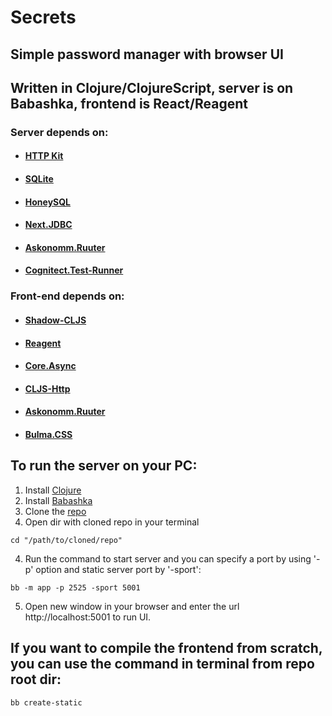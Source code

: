 # Secrets
## Simple password manager with browser UI <br/>
## Written in Clojure/ClojureScript, server is on Babashka, frontend is React/Reagent <br/>
### Server depends on:
- #### [HTTP Kit](https://github.com/http-kit/http-kit)
- #### [SQLite](https://www.sqlite.org/index.html)
- #### [HoneySQL](https://github.com/seancorfield/honeysql)
- #### [Next.JDBC](https://github.com/seancorfield/next-jdbc)
- #### [Askonomm.Ruuter](https://github.com/askonomm/ruuter)
- #### [Cognitect.Test-Runner](https://github.com/cognitect-labs/test-runner)

### Front-end depends on:
- #### [Shadow-CLJS](https://github.com/thheller/shadow-cljs)
- #### [Reagent](https://github.com/reagent-project/reagent)
- #### [Core.Async](https://github.com/clojure/core.async)
- #### [CLJS-Http](https://github.com/r0man/cljs-http)
- #### [Askonomm.Ruuter](https://github.com/askonomm/ruuter)
- #### [Bulma.CSS](https://bulma.io)

## To run the server on your PC:
1. Install [Clojure](https://clojure.org/guides/getting_started)
2. Install [Babashka](https://book.babashka.org)
3. Clone the [repo](https://)
4. Open dir with cloned repo in your terminal
```console
cd "/path/to/cloned/repo"
```
4. Run the command to start server and you can specify a port by using '-p' option
and static server port by '-sport':
```console
bb -m app -p 2525 -sport 5001
```
5. Open new window in your browser and enter the url  http://localhost:5001 to run UI.

## If you want to compile the frontend from scratch, you can use the command in terminal from repo root dir:
```console
bb create-static    
``` 

